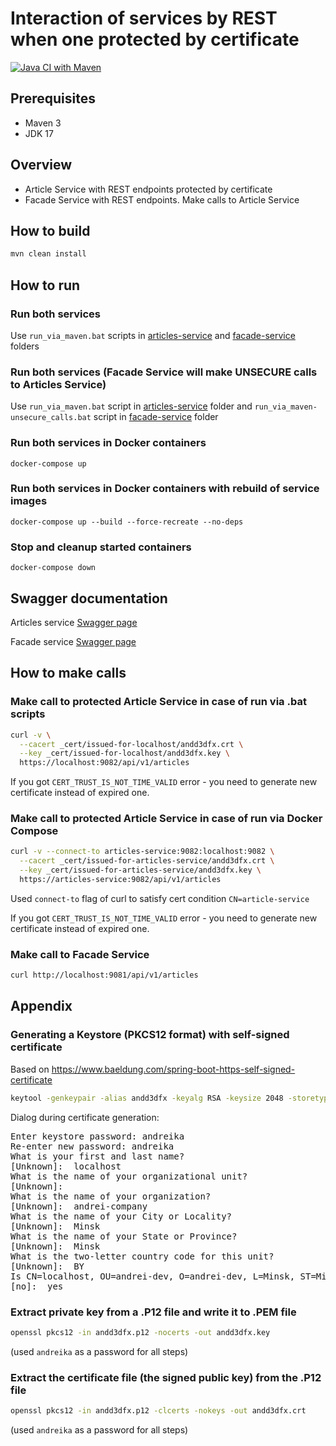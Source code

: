 
# Interaction of services by REST when one protected by certificate
[![Java CI with Maven](https://github.com/andrei-punko/services-interaction-sandbox/actions/workflows/maven.yml/badge.svg)](https://github.com/andrei-punko/services-interaction-sandbox/actions/workflows/maven.yml)

## Prerequisites
- Maven 3
- JDK 17

## Overview
- Article Service with REST endpoints protected by certificate
- Facade Service with REST endpoints. Make calls to Article Service

## How to build
```bash
mvn clean install
```

## How to run

### Run both services
Use `run_via_maven.bat` scripts in 
[articles-service](articles-service) and
[facade-service](facade-service) folders

### Run both services (Facade Service will make UNSECURE calls to Articles Service)
Use `run_via_maven.bat` script in
[articles-service](articles-service) folder and
`run_via_maven-unsecure_calls.bat` script in
[facade-service](facade-service) folder

### Run both services in Docker containers
    docker-compose up

### Run both services in Docker containers with rebuild of service images
    docker-compose up --build --force-recreate --no-deps

### Stop and cleanup started containers
    docker-compose down

## Swagger documentation

Articles service [Swagger page](http://localhost:9081/swagger-ui/index.html)

Facade service [Swagger page](https://localhost:9082/swagger-ui/index.html)

## How to make calls

### Make call to protected Article Service in case of run via .bat scripts
```bash
curl -v \
  --cacert _cert/issued-for-localhost/andd3dfx.crt \
  --key _cert/issued-for-localhost/andd3dfx.key \
  https://localhost:9082/api/v1/articles
```

If you got `CERT_TRUST_IS_NOT_TIME_VALID` error - you need to generate new certificate instead of expired one.

### Make call to protected Article Service in case of run via Docker Compose
```bash
curl -v --connect-to articles-service:9082:localhost:9082 \
  --cacert _cert/issued-for-articles-service/andd3dfx.crt \
  --key _cert/issued-for-articles-service/andd3dfx.key \
  https://articles-service:9082/api/v1/articles
```
Used `connect-to` flag of curl to satisfy cert condition `CN=article-service`

If you got `CERT_TRUST_IS_NOT_TIME_VALID` error - you need to generate new certificate instead of expired one.

### Make call to Facade Service
```bash
curl http://localhost:9081/api/v1/articles
```

## Appendix

### Generating a Keystore (PKCS12 format) with self-signed certificate
Based on https://www.baeldung.com/spring-boot-https-self-signed-certificate

```bash
keytool -genkeypair -alias andd3dfx -keyalg RSA -keysize 2048 -storetype PKCS12 -keystore andd3dfx.p12 -validity 1825
```

Dialog during certificate generation:
<pre>
Enter keystore password: andreika
Re-enter new password: andreika
What is your first and last name?
[Unknown]:  localhost
What is the name of your organizational unit?
[Unknown]:  
What is the name of your organization?
[Unknown]:  andrei-company
What is the name of your City or Locality?
[Unknown]:  Minsk
What is the name of your State or Province?
[Unknown]:  Minsk
What is the two-letter country code for this unit?
[Unknown]:  BY
Is CN=localhost, OU=andrei-dev, O=andrei-dev, L=Minsk, ST=Minsk, C=BY correct?
[no]:  yes
</pre>

### Extract private key from a .P12 file and write it to .PEM file
```bash
openssl pkcs12 -in andd3dfx.p12 -nocerts -out andd3dfx.key
```
(used `andreika` as a password for all steps)

### Extract the certificate file (the signed public key) from the .P12 file
```bash
openssl pkcs12 -in andd3dfx.p12 -clcerts -nokeys -out andd3dfx.crt
```
(used `andreika` as a password for all steps)
